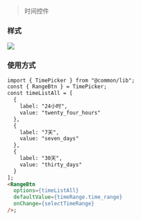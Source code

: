 > 时间控件

### 样式

![](https://i.screenshot.net/x5kw7sy)

### 使用方式

```html
import { TimePicker } from "@common/lib";
const { RangeBtn } = TimePicker;
const timeListAll = [
  {
    label: "24小时",
    value: "twenty_four_hours"
  },
  {
    label: "7天",
    value: "seven_days"
  },
  {
    label: "30天",
    value: "thirty_days"
  }
];
<RangeBtn
  options={timeListAll}
  defaultValue={timeRange.time_range}
  onChange={selectTimeRange}
/>;
```
